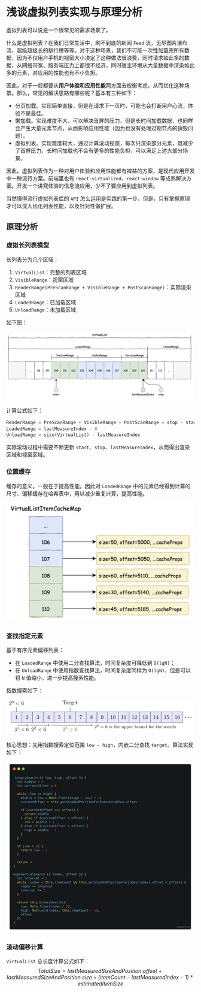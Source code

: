 # 浅谈虚拟列表实现与原理分析

虚拟列表可以说是一个很常见的需求场景了。

什么是虚拟列表？在我们日常生活中，刷不到底的新闻 `Feed` 流，无尽图片瀑布流、超级超级长的排行榜等等。对于这种场景，我们不可能一次性加载完所有数据，因为不仅用户手机的视窗大小决定了这种做法很浪费，同时请求如此多的数据，从网络带宽、服务端压力上都很不经济，同时宿主环境从大量数据中渲染如此多的元素，对应用的性能也有不小负担。

因此，对于一般都要从**用户体验和应用性能**两方面去权衡考虑，从而优化这种场景。那么，常见的解决思路有哪些呢？基本有三种如下：

+ 分页加载。实现简单直接，但是在请求下一页时，可能也会打断用户心流，体验不是最佳。
+ 懒加载。实现难度不大，可以解决首屏的压力，但是长时间加载数据，也同样会产生大量元素节点，从而影响应用性能（因为也没有处理过期节点的销毁问题）。
+ 虚拟列表。实现难度较大，通过计算滚动视窗，每次只渲染部分元素，既减少了首屏压力，长时间加载也不会有更多的性能负担，可以满足上述大部分场景。


因此。虚拟列表作为一种对用户体验和应用性能都有裨益的方案，是现代应用开发中一种流行方案。前端里也有 `react-virtualized`、`react-window` 等成熟解决方案。开发一个讲究体验的信息流应用，少不了要应用到虚拟列表。

当然懂得流行虚拟列表库的 `API` 怎么运用是实践的第一步。但是，只有掌握原理才可以深入优化列表性能，以及针对性做扩展。

## 原理分析

### 虚拟长列表模型

长列表分为几个区域：

1. `VirtualList`：完整的列表区域
2. `VisibleRange`：视窗区域
3. `RenderRange(PreScanRange + VisibleRange + PostScanRange)`：实际渲染区域
4. `LoadedRange`：已加载区域
5. `UnloadRange`：未加载区域

如下图：

<img src="assets/image-20210921154256023.png" alt="image-20210921154256023" style="zoom:50%;" />

计算公式如下：

```ts
RenderRange = PreScanRange + VisibleRange + PostScanRange = stop - start
LoadedRange = lastMeasureIndex - 0
UnloadRange = size(VirtualList) - lastMeasureIndex
```

实际滚动过程中需要不断更新 `start`、`stop`、`lastMeasureIndex`，从而得出渲染区域和视窗区域。

### 位置缓存

缓存的意义，一般在于提高性能。因此对 `LoadedRange` 中的元素已经得到计算的尺寸、偏移缓存在哈希表中，用以减少重复计算，提高性能。

<img src="assets/image-20210921154706082.png" alt="image-20210921154706082" style="zoom:50%;" />

### 查找指定元素

基于有序元素偏移列表：

+ 在 `LoadedRange` 中使用二分查找算法，时间复杂度可降低到 `O(lgN)`；
+ 在 `UnloadRange` 中使用指数查找算法，时间复杂度同样为 `O(lgN)`，但是可以将 `N` 值缩小，进一步提高搜索性能。

指数搜索如下：

![image-20210921155045813](assets/image-20210921155045813.png)

核心思想：先用指数搜索定位范围 `low - high`，内嵌二分查找 `target`。算法实现如下：

![img](assets/eb288ebeab5243ebaab9cfc943352b12~tplv-k3u1fbpfcp-watermark.awebp)

### 滚动偏移计算

`VirtualList` 总长度计算公式如下：
$$
TotalSize = lastMeasuredSizeAndPosition.offset + lastMeasuredSizeAndPosition.size + (itemCount - lastMeasuredIndex - 1) * estimatedItemSize
$$
